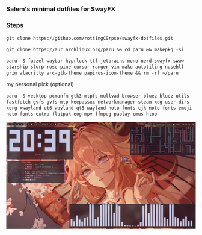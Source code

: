 ### Salem's minimal dotfiles for SwayFX

### Steps

```
git clone https://github.com/rott1ngC0rpse/swayfx-dotfiles.git
```

```
git clone https://aur.archlinux.org/paru && cd paru && makepkg -si
```

```
paru -S fuzzel waybar hyprlock ttf-jetbrains-mono-nerd swayfx swww starship slurp rose-pine-cursor ranger vim mako autotiling nusehll grim alacritty arc-gtk-theme papirus-icon-theme && rm -rf ~/paru
```

my personal pick (optional)
```
paru -S vesktop pcmanfm-gtk3 mtpfs mullvad-browser bluez bluez-utils fastfetch gvfs gvfs-mtp keepassxc networkmanager steam xdg-user-dirs xorg-xwayland qt6-wayland qt5-wayland noto-fonts-cjk noto-fonts-emoji-noto-fonts-extra flatpak eog mpv ffmpeg paplay cmus htop
```

![Screenshot](images/screenshot.png)
